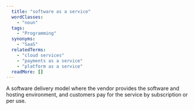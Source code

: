 ```yaml
---
  title: "software as a service"
  wordClasses: 
    - "noun"
  tags: 
    - "Programming"
  synonyms: 
    - "SaaS"
  relatedTerms: 
    - "cloud services"
    - "payments as a service"
    - "platform as a service"
  readMore: []
---
```

A software delivery model where the vendor provides the software and hosting environment, and customers pay for the service by subscription or per use.
